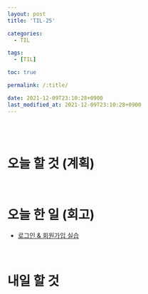 ```yaml
---
layout: post
title: 'TIL-25'

categories: 
  - TIL

tags: 
  - [TIL]

toc: true

permalink: /:title/

date: 2021-12-09T23:10:28+0900
last_modified_at: 2021-12-09T23:10:28+0900
---
```


<br>
<br>

# 오늘 할 것 (계획)



<br>

# 오늘 한 일 (회고)

- [로그인 & 회원가입 실습](../wecode-16)

<br>

# 내일 할 것


